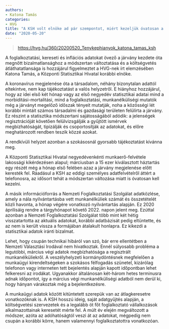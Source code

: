 ```yaml
---
authors:
- Katona Tamás
categories:
- HVG
title: "A KSH volt elnöke ad pár szempontot, miért kezeljük óvatosan a hivatalos statisztikát"
date: "2020-05-20"
---
```


> https://hvg.hu/360/20200520_Tenykephianyok_katona_tamas_ksh

A foglalkoztatási, kereseti és inflációs adatokat övező  a járvány kezdete óta megnőtt  bizalmatlansághoz a módszertan változtatása és a költségvetés átláthatatlansága is hozzájárul  figyelmeztet a HVG-nek írt elemzésében Katona Tamás, a Központi Statisztikai Hivatal korábbi elnöke.

A koronavírus megjelenése óta a társadalom, néhány bizonytalan adattól eltekintve, nem kap tájékoztatást a valós helyzetről. E hiányhoz hozzájárul, hogy az idei első két hónap vagy az első negyedév statisztikai adatai  mind a morbiditási-mortalitási, mind a foglalkoztatási, munkanélküliségi mutatók  még a járványt megelőző időszak tényeit mutatják, noha a közösségi lét korábbi mintáit számos társadalmi és gazdasági területen felülírta a járvány. Ez részint a statisztika módszertani sajátosságából adódik: a jelenségek regisztrációját követően felülvizsgálják a gyűjtött ismérvek megbízhatóságát, tipizálják és csoportosítják az adatokat, és előre meghatározott rendben teszik közzé azokat.

A rendkívüli helyzet azonban a szokásosnál gyorsabb tájékoztatást kívánna meg.

A Központi Statisztikai Hivatal negyedévenkénti munkaerő-felvétele lakossági kikérdezésen alapul; márciusban a 15 ezer kiválasztott háztartás egy részét még a hónap első felében  azaz a járvány megjelenése előtt  keresték fel. Ráadásul a KSH az eddigi személyes adatfelvételről áttért a telefonosra, az idősort tehát a módszertan változása miatt is óvatosan kell kezelni.

A másik információforrás a Nemzeti Foglalkoztatási Szolgálat adatközlése, amely a nála nyilvántartásba vett munkanélküliek számát és összetételét közli havonta, a hónap végére vonatkozó nyilvántartás alapján. Ez 2020 áprilisáig rendre a tárgyhónapot követő 2022. napon jelent meg. Ezúttal azonban a Nemzeti Foglalkoztatási Szolgálat több mint két hétig visszatartotta az aktuális adatokat, korábbi adatbázisát pedig eltüntette, és az nem is került vissza a  formájában átalakult  honlapra. Ez kikezdi a statisztikai adatok iránti bizalmat.

Lehet, hogy csupán technikai hibáról van szó, bár erre  ellentétben a Nemzeti Választási Irodával  nem hivatkoztak. Ennél súlyosabb probléma a legutóbbi, március végi adatok megbízhatósága a regisztrált munkanélküliekről. A veszélyhelyzeti kormánydöntésnek megfelelően a munkaügyi kirendeltségeken a szokásos félfogadás szünetel, kizárólag telefonon vagy interneten tett bejelentés alapján kapott időpontban lehet felkeresni az irodákat. Ugyanakkor általánosan két-három hetes terminusra adnak időpontot, így a március végi munkanélküliségi adatból nem derül ki, hogy hányan várakoztak még a bejelentkezésre.

A munkaügyi adatok között kitüntetett szerepük van az átlagkeresetre vonatkozóknak is. A KSH hosszú ideig, saját adatgyűjtés alapján, a költségvetési szervezetek és a legalább öt főt foglalkoztató vállalkozások alkalmazottainak keresetét mérte fel. A múlt év elején megváltozott a módszer, azóta az adóhatóságtól veszi át az adatokat, mégpedig nem csupán a korábbi körre, hanem valamennyi foglalkoztatottra vonatkozóan.

